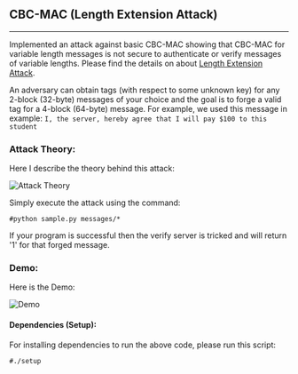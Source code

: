 ## CBC-MAC (Length Extension Attack)

------------------------
Implemented an attack against basic CBC-MAC showing that CBC-MAC for variable length messages is not secure to authenticate or verify messages of variable lengths. Please find the details on about [Length Extension Attack](https://en.wikipedia.org/wiki/Length_extension_attack).

An adversary can obtain tags (with respect to some unknown key) for any 2-block (32-byte) messages of your choice and the goal is to forge a valid tag for a 4-block (64-byte) message. For example, we used this message in example: 
```I, the server, hereby agree that I will pay $100 to this student```

### Attack Theory:
Here I describe the theory behind this attack:

![Attack Theory](images/attack-theory.png)

Simply execute the attack using the command:

```#python sample.py messages/*```

If your program is successful then the verify server is tricked and will return '1' for that forged message.

### Demo:
Here is the Demo:

![Demo](images/demo.gif)

#### Dependencies (Setup):

For installing dependencies to run the above code, please run this script:

```#./setup```
